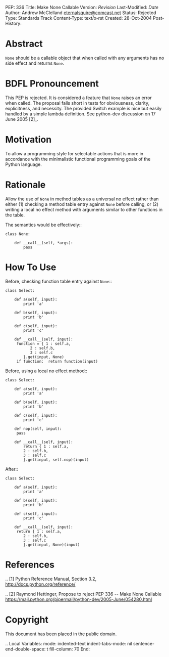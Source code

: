PEP: 336 Title: Make None Callable Version: $Revision$ Last-Modified:
$Date$ Author: Andrew McClelland <eternalsquire@comcast.net> Status:
Rejected Type: Standards Track Content-Type: text/x-rst Created:
28-Oct-2004 Post-History:

Abstract
========

`None` should be a callable object that when called with any arguments
has no side effect and returns `None`.

BDFL Pronouncement
==================

This PEP is rejected. It is considered a feature that `None` raises an
error when called. The proposal falls short in tests for obviousness,
clarity, explicitness, and necessity. The provided Switch example is
nice but easily handled by a simple lambda definition. See python-dev
discussion on 17 June 2005 \[2\]\_.

Motivation
==========

To allow a programming style for selectable actions that is more in
accordance with the minimalistic functional programming goals of the
Python language.

Rationale
=========

Allow the use of `None` in method tables as a universal no effect rather
than either (1) checking a method table entry against `None` before
calling, or (2) writing a local no effect method with arguments similar
to other functions in the table.

The semantics would be effectively::

    class None:

        def __call__(self, *args):
            pass

How To Use
==========

Before, checking function table entry against `None`::

    class Select:

        def a(self, input):
            print 'a'

        def b(self, input):
            print 'b'

        def c(self, input):
            print 'c'

        def __call__(self, input):
         function = { 1 : self.a,
               2 : self.b,
               3 : self.c
            }.get(input, None)
         if function:  return function(input)

Before, using a local no effect method::

    class Select:

        def a(self, input):
            print 'a'

        def b(self, input):
            print 'b'

        def c(self, input):
            print 'c'

        def nop(self, input):
         pass

        def __call__(self, input):
            return { 1 : self.a,
            2 : self.b,
            3 : self.c
            }.get(input, self.nop)(input)

After::

    class Select:

        def a(self, input):
            print 'a'

        def b(self, input):
            print 'b'

        def c(self, input):
            print 'c'

        def __call__(self, input):
         return { 1 : self.a,
            2 : self.b,
            3 : self.c
            }.get(input, None)(input)

References
==========

.. \[1\] Python Reference Manual, Section 3.2,
http://docs.python.org/reference/

.. \[2\] Raymond Hettinger, Propose to reject PEP 336 -- Make None
Callable
https://mail.python.org/pipermail/python-dev/2005-June/054280.html

Copyright
=========

This document has been placed in the public domain.

.. Local Variables: mode: indented-text indent-tabs-mode: nil
sentence-end-double-space: t fill-column: 70 End:
